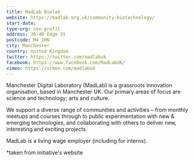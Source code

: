 ```yaml
---
title: MadLab Biolab
website: https://madlab.org.uk/community-biotechnology/
start-date:
type-org: non-profit
address: 36-40 Edge St
postcode: M4 1HN
city: Manchester
country: United Kingdom
twitter: https://twitter.com/madlabuk
facebook: https://www.facebook.com/MadLabUK/
vimeo: https://vimeo.com/madlabuk
---
```


Manchester Digital Laboratory (MadLab) is a grassroots innovation organisation, based in Manchester UK. Our primary areas of focus are science and technology; arts and culture.

We support a diverse range of communities and activities – from monthly meetups and courses through to public experimentation with new & emerging technologies, and collaborating with others to deliver new, interesting and exciting projects.

MadLab is a living wage employer (including for interns).


\*taken from initiative's website
